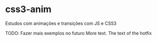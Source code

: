 # css3-anim
Estudos com animações e transições com JS e CSS3

TODO: Fazer mais exemplos no futuro
More text. The text of the hotfix

